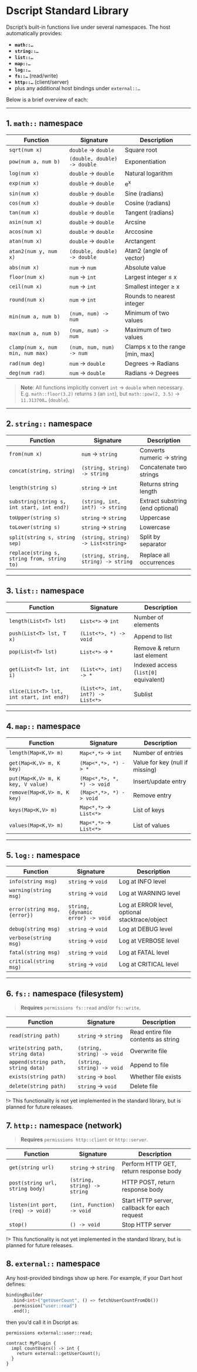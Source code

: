 # Dscript Standard Library

Dscript’s built-in functions live under several namespaces.  The host automatically provides:

- **`math::…`**
- **`string::…`**
- **`list::…`**
- **`map::…`**
- **`log::…`**
- **`fs::…`**  (read/write)
- **`http::…`** (client/server)
- plus any additional host bindings under `external::…`

Below is a brief overview of each:

---

## 1. `math::` namespace

| Function         | Signature                 | Description                                          |
|------------------|---------------------------|------------------------------------------------------|
| `sqrt(num x)`    | `double` → `double`       | Square root                                          |
| `pow(num a, num b)` | `(double, double) -> double` | Exponentiation                                        |
| `log(num x)`     | `double` → `double`       | Natural logarithm                                    |
| `exp(num x)`     | `double` → `double`       | e<sup>x</sup>                                         |
| `sin(num x)`     | `double` → `double`       | Sine (radians)                                       |
| `cos(num x)`     | `double` → `double`       | Cosine (radians)                                     |
| `tan(num x)`     | `double` → `double`       | Tangent (radians)                                    |
| `asin(num x)`    | `double` → `double`       | Arcsine                                              |
| `acos(num x)`    | `double` → `double`       | Arccosine                                            |
| `atan(num x)`    | `double` → `double`       | Arctangent                                           |
| `atan2(num y, num x)` | `(double, double) -> double` | Atan2 (angle of vector)                              |
| `abs(num x)`     | `num` → `num`            | Absolute value                                       |
| `floor(num x)`   | `num` → `int`            | Largest integer ≤ x                                  |
| `ceil(num x)`    | `num` → `int`            | Smallest integer ≥ x                                 |
| `round(num x)`   | `num` → `int`            | Rounds to nearest integer                            |
| `min(num a, num b)` | `(num, num) -> num`     | Minimum of two values                                |
| `max(num a, num b)` | `(num, num) -> num`     | Maximum of two values                                |
| `clamp(num x, num min, num max)` | `(num, num, num) -> num` | Clamps x to the range [min, max]                      |
| `rad(num deg)`   | `num` → `double`        | Degrees → Radians                                     |
| `deg(num rad)`   | `num` → `double`        | Radians → Degrees                                     |

> **Note**: All functions implicitly convert `int` → `double` when necessary.  E.g. `math::floor(3.2)` returns `3` (an `int`), but `math::pow(2, 3.5)` → `11.313708…` (`double`).

---

## 2. `string::` namespace

| Function               | Signature                | Description                              |
|------------------------|--------------------------|------------------------------------------|
| `from(num x)`          | `num` → `string`         | Converts numeric → string                |
| `concat(string, string)` | `(string, string) -> string` | Concatenate two strings                   |
| `length(string s)`     | `string` → `int`        | Returns string length                    |
| `substring(string s, int start, int end?)` | `(string, int, int?) -> string` | Extract substring (end optional)          |
| `toUpper(string s)`    | `string` → `string`     | Uppercase                                 |
| `toLower(string s)`    | `string` → `string`     | Lowercase                                 |
| `split(string s, string sep)` | `(string, string) -> List<string>` | Split by separator                        |
| `replace(string s, string from, string to)` | `(string, string, string) -> string` | Replace all occurrences                   |

---

## 3. `list::` namespace

| Function             | Signature                   | Description                               |
|----------------------|-----------------------------|-------------------------------------------|
| `length(List<T> lst)` | `List<*>` → `int`          | Number of elements                        |
| `push(List<T> lst, T x)` | `(List<*>, *) -> void`    | Append to list                            |
| `pop(List<T> lst)`   | `List<*>` → `*`             | Remove & return last element              |
| `get(List<T> lst, int i)` | `(List<*>, int) -> *`      | Indexed access (`list[0]` equivalent)     |
| `slice(List<T> lst, int start, int end?)` | `(List<*>, int, int?) -> List<*>` | Sublist                                       |

---

## 4. `map::` namespace

| Function            | Signature                     | Description                              |
|---------------------|-------------------------------|------------------------------------------|
| `length(Map<K,V> m)` | `Map<*,*>` → `int`          | Number of entries                        |
| `get(Map<K,V> m, K key)` | `(Map<*,*>, *) -> *`      | Value for key (null if missing)          |
| `put(Map<K,V> m, K key, V value)` | `(Map<*,*>, *, *) -> void` | Insert/update entry                       |
| `remove(Map<K,V> m, K key)` | `(Map<*,*>, *) -> void`   | Remove entry                             |
| `keys(Map<K,V> m)`  | `Map<*,*>` → `List<*>`       | List of keys                             |
| `values(Map<K,V> m)` | `Map<*,*>` → `List<*>`      | List of values                           |

---

## 5. `log::` namespace

| Function                | Signature                                | Description                                      |
|-------------------------|------------------------------------------|--------------------------------------------------|
| `info(string msg)`      | `string` → `void`                        | Log at INFO level                                |
| `warning(string msg)`   | `string` → `void`                        | Log at WARNING level                             |
| `error(string msg, {error})` | `string, {dynamic error} -> void`      | Log at ERROR level, optional stacktrace/object    |
| `debug(string msg)`     | `string` → `void`                        | Log at DEBUG level                               |
| `verbose(string msg)`   | `string` → `void`                        | Log at VERBOSE level                             |
| `fatal(string msg)`     | `string` → `void`                        | Log at FATAL level                               |
| `critical(string msg)`  | `string` → `void`                        | Log at CRITICAL level                            |

---

## 6. `fs::` namespace (filesystem)

> **Requires** `permissions fs::read` and/or `fs::write`.

| Function                  | Signature                   | Description                            |
|---------------------------|-----------------------------|----------------------------------------|
| `read(string path)`       | `string` → `string`         | Read entire file contents as string    |
| `write(string path, string data)` | `(string, string) -> void` | Overwrite file                         |
| `append(string path, string data)` | `(string, string) -> void` | Append to file                          |
| `exists(string path)`     | `string` → `bool`           | Whether file exists                     |
| `delete(string path)`     | `string` → `void`           | Delete file                              |

!> This functionality is not yet implemented in the standard library, but is planned for future releases.

## 7. `http::` namespace (network)

> **Requires** `permissions http::client` or `http::server`.

| Function                   | Signature                     | Description                                 |
|----------------------------|-------------------------------|---------------------------------------------|
| `get(string url)`          | `string` → `string`          | Perform HTTP GET, return response body      |
| `post(string url, string body)` | `(string, string) -> string` | HTTP POST, return response body             |
| `listen(int port, (req) -> void)` | `(int, Function) -> void`    | Start HTTP server, callback for each request  |
| `stop()`                   | `() -> void`                 | Stop HTTP server                             |

!> This functionality is not yet implemented in the standard library, but is planned for future releases.

## 8. `external::` namespace

Any host-provided bindings show up here.  For example, if your Dart host defines:

```dart
bindingBuilder
  .bind<int>("getUserCount", () => fetchUserCountFromDb())
  .permission("user::read")
  .end();
````

then you’d call it in Dscript as:

```dscript
permissions external::user::read;

contract MyPlugin {
  impl countUsers() -> int {
    return external::getUserCount();
  }
}
```
